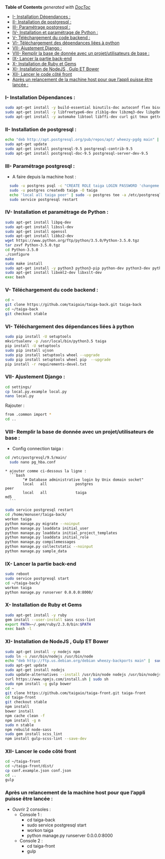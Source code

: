 **Table of Contents**  *generated with [DocToc](http://doctoc.herokuapp.com/)*

- [I- Installation Dépendances :](#)
- [II- Installation de postgresql :](#)
- [III- Paramétrage postgresql :](#)
- [IV- Installation et paramétrage de Python :](#)
- [V- Téléchargement du code backend :](#)
- [VI- Téléchargement des dépendances liées à python](#)
- [VII- Ajustement Django :](#)
- [VIII- Remplir la base de donnée avec un projet/utilisateurs de base :](#)
- [IX- Lancer la partie back-end](#)
- [X- Installation de Ruby et Gems](#)
- [XI- Installation de NodeJS , Gulp ET Bower](#)
- [XII- Lancer le code côté front](#)
- [Après un relancement de la machine host pour que l’appli puisse être lancée :](#)

### I- Installation Dépendances :

```bash
sudo apt-get install -y build-essential binutils-doc autoconf flex bison libjpeg-dev
sudo apt-get install -y libfreetype6-dev zlib1g-dev libzmq3-dev libgdbm-dev libncurses5-dev
sudo apt-get install -y automake libtool libffi-dev curl git tmux gettext
```

### II- Installation de postgresql :

```bash
echo "deb http://apt.postgresql.org/pub/repos/apt/ wheezy-pgdg main" | sudo tee -a /etc/apt/sources.list
sudo apt-get update
sudo apt-get install postgresql-9.5 postgresql-contrib-9.5
sudo apt-get install postgresql-doc-9.5 postgresql-server-dev-9.5
```

### III- Paramétrage postgresql :


* A faire depuis la machine host :
```bash
  sudo -u postgres psql -c "CREATE ROLE taiga LOGIN PASSWORD 'changeme';"
  sudo -u postgres createdb taiga -O taiga
  echo 'local all taiga peer' | sudo -u postgres tee -a /etc/postgresql/9.5/main/pg_hba.conf > /dev/null
  sudo service postgresql restart
```

### IV- Installation et paramétrage de Python :

```bash
sudo apt-get install libpq-dev
sudo apt-get install libssl-dev
sudo apt-get install openssl
sudo apt-get install libbz2-dev
wget https://www.python.org/ftp/python/3.5.0/Python-3.5.0.tgz
tar zxvf Python-3.5.0.tgz
cd Python-3.5.0
./configure
make
sudo make install
sudo apt-get install -y python3 python3-pip python-dev python3-dev python-pip virtualenvwrapper
sudo apt-get install libxml2-dev libxslt-dev
exec bash
```

### V- Téléchargement du code backend :

```bash
cd ~
git clone https://github.com/taigaio/taiga-back.git taiga-back
cd ~/taiga-back
git checkout stable
```

### VI- Téléchargement des dépendances liées à python

```bash
sudo pip install -U setuptools
mkvirtualenv -p /usr/local/bin/python3.5 taiga
pip install -U setuptools
sudo pip install ujson
sudo pip install setuptools wheel --upgrade
sudo pip install setuptools wheel pip  --upgrade
pip install -r requirements-devel.txt
```

### VII- Ajustement Django :

```bash
cd settings/
cp local.py.example local.py
nano local.py
```
Rajouter :
```bash
from .common import *
cd ..
```

### VIII- Remplir la base de donnée avec un projet/utilisateurs de base :

*	Config connection taiga :
  ```bash
  cd /etc/postgresql/9.5/main/
	sudo nano pg_hba.conf
  ```
	* ajouter comme ci-dessous la ligne :
      ```bash
			"# Database administrative login by Unix domain socket"
			local   all             postgres                                peer
			local   all             taiga                                   md5
      ```
```bash
sudo service postgresql restart
cd /home/monuser/taiga-back/
workon taiga
python manage.py migrate --noinput
python manage.py loaddata initial_user
python manage.py loaddata initial_project_templates
python manage.py loaddata initial_role
python manage.py compilemessages
python manage.py collectstatic --noinput
python manage.py sample_data
```

### IX- Lancer la partie back-end

```bash
sudo reboot
sudo service postgresql start
cd ~/taiga-back/
workon taiga
python manage.py runserver 0.0.0.0:8000/
```

### X- Installation de Ruby et Gems

```bash
sudo apt-get install -y ruby
gem install --user-install sass scss-lint
export PATH=~/.gem/ruby/2.3.0/bin:$PATH
exec bash -l
```

### XI- Installation de NodeJS , Gulp ET Bower

```bash
sudo apt-get install -y nodejs npm
sudo ln -s /usr/bin/nodejs /usr/bin/node
echo "deb http://ftp.us.debian.org/debian wheezy-backports main" | 	sudo tee -a /etc/apt/sources.list
sudo apt-get update
sudo apt-get install nodejs
sudo update-alternatives --install /usr/bin/node nodejs /usr/bin/nodejs 100
curl https://www.npmjs.com/install.sh | sudo sh
sudo npm install -g gulp bower
cd ~
git clone https://github.com/taigaio/taiga-front.git taiga-front
cd taiga-front
git checkout stable
npm install
bower install
npm cache clean -f
npm install -g n
sudo n stable
npm rebuild node-sass
sudo gem install scss_lint
npm install gulp-scss-lint --save-dev
```

### XII- Lancer le code côté front

```bash
cd ~/taiga-front
cd ~/taiga-front/dist/
cp conf.example.json conf.json
cd ..
gulp
```

### Après un relancement de la machine host pour que l’appli puisse être lancée :

* Ouvrir 2 consoles :
	* Console 1 :
		*	cd taiga-back
		*	sudo service postgresql start
		*	workon taiga
		*	python manage.py runserver 0.0.0.0:8000
	* Console 2 :
		*	cd taiga-front
		*	gulp
